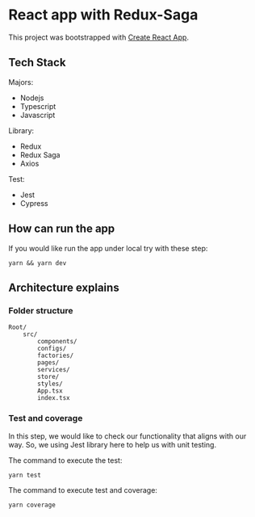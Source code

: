 # React app with Redux-Saga
This project was bootstrapped with [Create React App](https://github.com/facebook/create-react-app). 
## Tech Stack

Majors:

- Nodejs
- Typescript
- Javascript

Library:

- Redux
- Redux Saga
- Axios

Test:

- Jest 
- Cypress
 

## How can run the app 

If you would like run the app under local try with these step:

```
yarn && yarn dev
```

## Architecture explains

### Folder structure

```
Root/
    src/
        components/
        configs/
        factories/
        pages/
        services/
        store/
        styles/
        App.tsx
        index.tsx
``` 

### Test and coverage

In this step, we would like to check our functionality that aligns with our way. So, we using Jest library here to help us with unit testing.
 
The command to execute the test:

```
yarn test
```
The command to execute test and coverage:

```
yarn coverage
```


